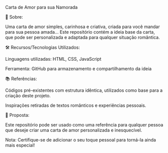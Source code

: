 Carta de Amor para sua Namorada

💌 Sobre:

Uma carta de amor simples, carinhosa e criativa, criada para você mandar para sua pessoa amada... Este repositório contém a ideia base da carta, que pode ser personalizada e adaptada para qualquer situação romântica.

🛠️ Recursos/Tecnologias Utilizados:

Linguagens utilizadas: HTML, CSS, JavaScript

Ferramenta: GitHub para armazenamento e compartilhamento da ideia

📚 Referências:

Códigos pré-existentes com estrutura idêntica, utilizados como base para a criação deste projeto.

Inspirações retiradas de textos românticos e experiências pessoais.

🎁 Proposta:

Este repositório pode ser usado como uma referência para qualquer pessoa que deseje criar uma carta de amor personalizada e inesquecível.

Nota: Certifique-se de adicionar o seu toque pessoal para torná-la ainda mais especial!

